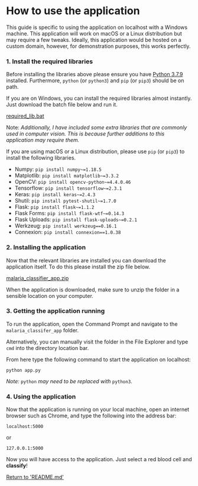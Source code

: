 # How to use the application
This guide is specific to using the application on localhost with a Windows machine. This application will work on macOS or a Linux distribution but may require a few tweaks. Ideally, this application would be hosted on a custom domain, however, for demonstration purposes, this works perfectly.

### 1. Install the required libraries
Before installing the libraries above please ensure you have [Python 3.7.9]( https://www.python.org/ftp/python/3.7.9/python-3.7.9-amd64.exe) installed. Furthermore, `python` (or `python3`) and `pip` (or `pip3`) should be on path.

If you are on Windows, you can install the required libraries almost instantly. Just download the batch file below and run it.

[required_lib.bat](../../web_app/docs/required_lib.bat)

Note: *Additionally, I have included some extra libraries that are commonly used in computer vision. This is because further additions to this application may require them.*

If you are using macOS or a Linux distribution, please use `pip` (or `pip3`) to install the following libraries.
* Numpy: `pip install numpy~=1.18.5`
* Matplotlib: `pip install matplotlib~=3.3.2`
* OpenCV: `pip install opencv-python~=4.4.0.46`
* Tensorflow: `pip install tensorflow~=2.3.1`
* Keras: `pip install keras~=2.4.3`
* Shutil: `pip install pytest-shutil~=1.7.0`
* Flask: `pip install flask~=1.1.2`
* Flask Forms: `pip install flask-wtf~=0.14.3`
* Flask Uploads: `pip install flask-uploads~=0.2.1`
* Werkzeug: `pip install werkzeug==0.16.1`
* Connexion: `pip install connexion==1.0.38`

### 2. Installing the application
Now that the relevant libraries are installed you can download the application itself. To do this please install the zip file below. 

[malaria_classifier_app.zip](../../web_app/docs/malaria_classifier_app.zip)

When the application is downloaded, make sure to unzip the folder in a sensible location on your computer.

### 3. Getting the application running
To run the application, open the Command Prompt and navigate to the `malaria_classifer_app` folder. 

Alternatively, you can manually visit the folder in the File Explorer and type `cmd` into the directory location bar. 

From here type the following command to start the application on localhost:

```
python app.py
```

*Note:* `python` *may need to be replaced with* `python3`.

### 4. Using the application
Now that the application is running on your local machine, open an internet browser such as Chrome, and type the following into the address bar:

```
localhost:5000
```
or
```
127.0.0.1:5000
```

Now you will have access to the application. Just select a red blood cell and **classify**!


[Return to 'README.md'](../../README.md)
